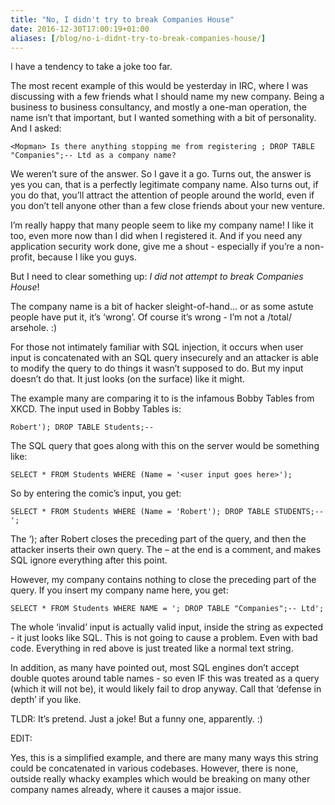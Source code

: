 ```yaml
---
title: "No, I didn't try to break Companies House"
date: 2016-12-30T17:00:19+01:00
aliases: [/blog/no-i-didnt-try-to-break-companies-house/]
---
```


I have a tendency to take a joke too far.

The most recent example of this would be yesterday in IRC, where I was discussing with a few friends what I should name my new company. Being a business to business consultancy, and mostly a one-man operation, the name isn’t that important, but I wanted something with a bit of personality. And I asked:

```
<Mopman> Is there anything stopping me from registering ; DROP TABLE
"Companies";-- Ltd as a company name?
```

We weren’t sure of the answer. So I gave it a go. Turns out, the answer is yes you can, that is a perfectly legitimate company name. Also turns out, if you do that, you’ll attract the attention of people around the world, even if you don’t tell anyone other than a few close friends about your new venture.

I’m really happy that many people seem to like my company name! I like it too, even more now than I did when I registered it. And if you need any application security work done, give me a shout - especially if you’re a non-profit, because I like you guys.

But I need to clear something up: *I did not attempt to break Companies House*!

The company name is a bit of hacker sleight-of-hand… or as some astute people have put it, it’s ‘wrong’. Of course it’s wrong - I’m not a /total/ arsehole. :)

For those not intimately familiar with SQL injection, it occurs when user input is concatenated with an SQL query insecurely and an attacker is able to modify the query to do things it wasn’t supposed to do. But my input doesn’t do that. It just looks (on the surface) like it might.

The example many are comparing it to is the infamous Bobby Tables from XKCD. The input used in Bobby Tables is:

```
Robert'); DROP TABLE Students;--
```

The SQL query that goes along with this on the server would be something like:

```
SELECT * FROM Students WHERE (Name = '<user input goes here>');
```

So by entering the comic’s input, you get:

```
SELECT * FROM Students WHERE (Name = 'Robert'); DROP TABLE STUDENTS;--';
```

The ‘); after Robert closes the preceding part of the query, and then the attacker inserts their own query. The – at the end is a comment, and makes SQL ignore everything after this point.

However, my company contains nothing to close the preceding part of the query. If you insert my company name here, you get:

```
SELECT * FROM Students WHERE NAME = '; DROP TABLE "Companies";-- Ltd';
```

The whole ‘invalid’ input is actually valid input, inside the string as expected - it just looks like SQL. This is not going to cause a problem. Even with bad code. Everything in red above is just treated like a normal text string.

In addition, as many have pointed out, most SQL engines don’t accept double quotes around table names - so even IF this was treated as a query (which it will not be), it would likely fail to drop anyway. Call that ‘defense in depth’ if you like.

TLDR: It’s pretend. Just a joke! But a funny one, apparently. :)

EDIT:

Yes, this is a simplified example, and there are many many ways this string could be concatenated in various codebases. However, there is none, outside really whacky examples which would be breaking on many other company names already, where it causes a major issue.
